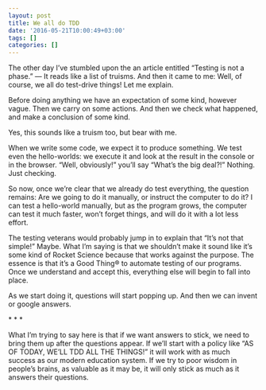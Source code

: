 ```yaml
---
layout: post
title: We all do TDD
date: '2016-05-21T10:00:49+03:00'
tags: []
categories: []
---
```

The other day I’ve stumbled upon the an article entitled “Testing is not
a phase.” — It reads like a list of truisms. And then it came to me:
Well, of course, we all do test-drive things! Let me explain.

Before doing anything we have an expectation of some kind, however
vague. Then we carry on some actions. And then we check what happened,
and make a conclusion of some kind.

Yes, this sounds like a truism too, but bear with me.

When we write some code, we expect it to produce something. We test even
the hello-worlds: we execute it and look at the result in the console or
in the browser. “Well, obviously!” you’ll say “What’s the big deal?!”
Nothing. Just checking.

So now, once we’re clear that we already do test everything, the
question remains: Are we going to do it manually, or instruct the
computer to do it? I can test a hello-world manually, but as the program
grows, the computer can test it much faster, won’t forget things, and
will do it with a lot less effort.

The testing veterans would probably jump in to explain that “It’s not
that simple!” Maybe. What I’m saying is that we shouldn’t make it sound
like it’s some kind of Rocket Science because that works against the
purpose. The essence is that it’s a Good Thing® to automate testing of
our programs. Once we understand and accept this, everything else will
begin to fall into place.

As we start doing it, questions will start popping up. And then we can
invent or google answers.

\* * *

What I’m trying to say here is that if we want answers to stick, we need
to bring them up after the questions appear. If we’ll start with a
policy like “AS OF TODAY, WE’LL TDD ALL THE THINGS!” it will work with
as much success as our modern education system. If we try to poor wisdom
in people’s brains, as valuable as it may be, it will only stick as much
as it answers their questions.

